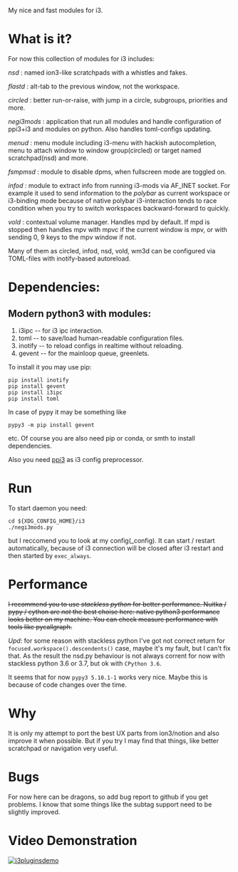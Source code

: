 My nice and fast modules for i3.

# What is it?

For now this collection of modules for i3 includes:

*nsd* : named ion3-like scratchpads with a whistles and fakes.

*flastd* : alt-tab to the previous window, not the workspace.

*circled* : better run-or-raise, with jump in a circle, subgroups, priorities
and more.

*negi3mods* : application that run all modules and handle configuration of
ppi3+i3 and modules on python. Also handles toml-configs updating.

*menud* : menu module including i3-menu with hackish autocompletion, menu to
attach window to window group(circled) or target named scratchpad(nsd) and
more.

*fsmpmsd* : module to disable dpms, when fullscreen mode are toggled on.

*infod* : module to extract info from running i3-mods via AF_INET socket.
For example it used to send information to the *polybar* as current workspace
or i3-binding mode because of native polybar i3-interaction tends to race
condition when you try to switch workspaces backward-forward to quickly.

*vold* : contextual volume manager. Handles mpd by default. If mpd is stopped
then handles mpv with mpvc if the current window is mpv, or with sending 0,
9 keys to the mpv window if not.

Many of them as circled, infod, nsd, vold, wm3d can be configured via
TOML-files with inotify-based autoreload.

# Dependencies:

## Modern python3 with modules:

1) i3ipc -- for i3 ipc interaction.
2) toml -- to save/load human-readable configuration files.
3) inotify -- to reload configs in realtime without reloading.
4) gevent -- for the mainloop queue, greenlets.

To install it you may use pip:

```
pip install inotify
pip install gevent
pip install i3ipc
pip install toml
```

In case of pypy it may be something like

```
pypy3 -m pip install gevent
```

etc. Of course you are also need pip or conda, or smth to install dependencies.

Also you need [ppi3] as i3 config preprocessor.

# Run

To start daemon you need:

```
cd ${XDG_CONFIG_HOME}/i3
./negi3mods.py
```

but I reccomend you to look at my config(_config). It can start / restart automatically,
because of i3 connection will be closed after i3 restart and then started by
`exec_always`.

# Performance

~~I recommend you to use *stackless python* for better performance. Nuitka / pypy
/ cython are *not* the best choise here: native python3 performance looks
better on my machine. You can check measure performance with tools like pycallgraph.~~

*Upd*: for some reason with stackless python I've got not correct return for
`focused.workspace().descendents()` case, maybe it's my fault, but I can't
fix that. As the result the nsd.py behaviour is not always corrent for now
with stackless python 3.6 or 3.7, but ok with `CPython 3.6`.

It seems that for now `pypy3 5.10.1-1` works very nice. Maybe this is because
of code changes over the time.

# Why

It is only my attempt to port the best UX parts from ion3/notion and also improve
it when possible. But if you try I may find that things, like better
scratchpad or navigation very useful.

# Bugs

For now here can be dragons, so add bug report to github if you get
problems. I know that some things like the subtag support need to be slightly
improved.

# Video Demonstration
[![i3pluginsdemo](https://img.youtube.com/vi/U7eJMP0zvKc/0.jpg)](https://www.youtube.com/embed/U7eJMP0zvKc)

[ppi3]: https://github.com/KeyboardFire/ppi3
